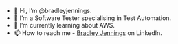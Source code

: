 - 👋 Hi, I’m @bradleyjennings.
- 👀 I’m a Software Tester specialising in Test Automation.
- 🌱 I’m currently learning about AWS.
- 📫 How to reach me - [Bradley Jennings](https://www.linkedin.com/in/bradley-jennings-b55a14181/) on LinkedIn.

<!---
bradleyjennings/bradleyjennings is a ✨ special ✨ repository because its `README.md` (this file) appears on your GitHub profile.
You can click the Preview link to take a look at your changes.
--->
